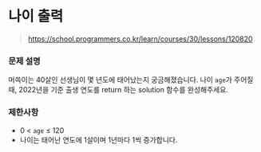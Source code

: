 # 나이 출력

> https://school.programmers.co.kr/learn/courses/30/lessons/120820

### 문제 설명

머쓱이는 40살인 선생님이 몇 년도에 태어났는지 궁금해졌습니다. 나이 `age`가 주어질 때, 2022년을 기준 출생 연도를 return 하는 solution 함수를 완성해주세요.

### 제한사항

- 0 < `age` ≤ 120
- 나이는 태어난 연도에 1살이며 1년마다 1씩 증가합니다.
